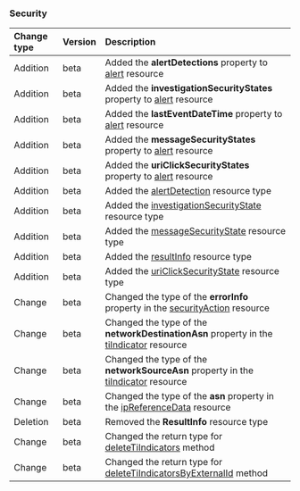 ### Security

| **Change type** | **Version** | **Description** |
|:---|:---|:---|
|Addition|beta|Added the **alertDetections** property to [alert](https://docs.microsoft.com/en-us/graph/api/resources/alert?view=graph-rest-beta) resource|
|Addition|beta|Added the **investigationSecurityStates** property to [alert](https://docs.microsoft.com/en-us/graph/api/resources/alert?view=graph-rest-beta) resource|
|Addition|beta|Added the **lastEventDateTime** property to [alert](https://docs.microsoft.com/en-us/graph/api/resources/alert?view=graph-rest-beta) resource|
|Addition|beta|Added the **messageSecurityStates** property to [alert](https://docs.microsoft.com/en-us/graph/api/resources/alert?view=graph-rest-beta) resource|
|Addition|beta|Added the **uriClickSecurityStates** property to [alert](https://docs.microsoft.com/en-us/graph/api/resources/alert?view=graph-rest-beta) resource|
|Addition|beta|Added the [alertDetection](https://docs.microsoft.com/en-us/graph/api/resources/alertDetection?view=graph-rest-beta) resource type|
|Addition|beta|Added the [investigationSecurityState](https://docs.microsoft.com/en-us/graph/api/resources/investigationSecurityState?view=graph-rest-beta) resource type|
|Addition|beta|Added the [messageSecurityState](https://docs.microsoft.com/en-us/graph/api/resources/messageSecurityState?view=graph-rest-beta) resource type|
|Addition|beta|Added the [resultInfo](https://docs.microsoft.com/en-us/graph/api/resources/resultInfo?view=graph-rest-beta) resource type|
|Addition|beta|Added the [uriClickSecurityState](https://docs.microsoft.com/en-us/graph/api/resources/uriClickSecurityState?view=graph-rest-beta) resource type|
|Change|beta|Changed the type of the **errorInfo** property in the [securityAction](https://docs.microsoft.com/en-us/graph/api/resources/securityAction?view=graph-rest-beta) resource|
|Change|beta|Changed the type of the **networkDestinationAsn** property in the [tiIndicator](https://docs.microsoft.com/en-us/graph/api/resources/tiIndicator?view=graph-rest-beta) resource|
|Change|beta|Changed the type of the **networkSourceAsn** property in the [tiIndicator](https://docs.microsoft.com/en-us/graph/api/resources/tiIndicator?view=graph-rest-beta) resource|
|Change|beta|Changed the type of the **asn** property in the [ipReferenceData](https://docs.microsoft.com/en-us/graph/api/resources/ipReferenceData?view=graph-rest-beta) resource|
|Deletion|beta|Removed the **ResultInfo** resource type|
|Change|beta|Changed the return type for [deleteTiIndicators](https://docs.microsoft.com/en-us/graph/api/tiIndicator-deleteTiIndicators?view=graph-rest-beta) method|
|Change|beta|Changed the return type for [deleteTiIndicatorsByExternalId](https://docs.microsoft.com/en-us/graph/api/tiIndicator-deleteTiIndicatorsByExternalId?view=graph-rest-beta) method|
